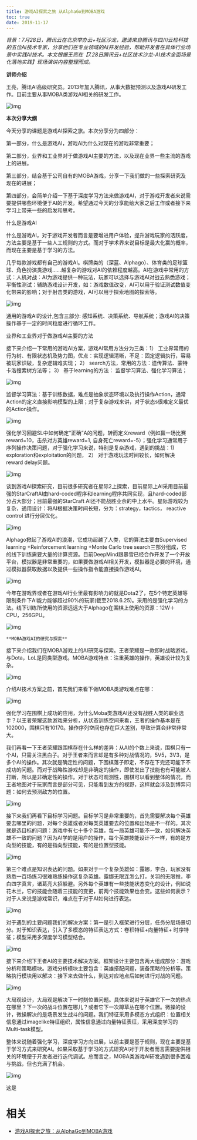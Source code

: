 ```yaml
---
title: 游戏AI探索之旅 从AlphaGo到MOBA游戏
toc: true
date: 2019-11-17
---
```

*背景：7月28日，腾讯云在北京举办云+社区沙龙，邀请来自腾讯与四川云检科技的五位AI技术专家，分享他们在专业领域的AI开发经验，帮助开发者在具体行业场景中实践AI技术。本文根据王亮在【7.28日腾讯云+社区技术沙龙-AI技术全面场景化落地实践】现场演讲内容整理而成。*

**讲师介绍**

王亮，腾讯AI高级研究员。2013年加入腾讯，从事大数据预测以及游戏AI研发工作。目前主要从事MOBA类游戏AI相关的研发工作。

![img](http://img.blog.itpub.net/blog/2018/10/25/e049e04f2f74e092.jpeg?x-oss-process=style/bb)

**本次分享大纲**

今天分享的课题是游戏AI探索之旅。本次分享分为四部分：

第一部分，什么是游戏AI，游戏AI为什么对现在的游戏非常重要；

第二部分，业界和工业界对于做游戏AI主要的方法，以及现在业界一些主流的游戏上的进展。

第三部分，结合基于公司自有的MOBA游戏，分享一下我们做的一些探索研究及现在的进展；

第四部分，会简单介绍一下基于深度学习方法来做游戏AI，对于游戏开发者来说需要提供哪些环境便于AI的开发。希望通过今天的分享能给大家之后工作或者接下来学习上带来一些的启发和思考。

什么是游戏AI

什么是游戏AI，对于游戏开发者而言是要增进用户体验，提升游戏玩家的活跃度，方法主要是基于一些人工规则的方式。而对于学术界来说目标是最大化赢的概率，而现在主要是基于学习的方法。

几乎每款游戏都有自己的游戏AI。棋牌类的（深蓝、Alphago）、体育类的足球篮球、角色扮演类游戏……越复杂的游戏对AI的依赖程度越高。AI在游戏中常用的方式：人机对战：AI为游戏提供一种玩法，玩家可以选择与游戏AI对战去熟悉游戏；平衡性测试：辅助游戏设计开发，如：游戏数值改变，AI可以用于验证测试数值变化带来的影响；对于射击类的游戏，AI可以用于探索地图的探索等。

![img](http://img.blog.itpub.net/blog/2018/10/25/66704fc055a63f94.jpeg?x-oss-process=style/bb)

通用的游戏AI的设计,包含三部分: 感知系统、决策系统、导航系统；游戏AI的决策操作基于一定的时间粒度进行循环工作。

业界和工业界对于做游戏AI主要的方法

接下来介绍一下常用的游戏AI方案，游戏AI常用方法分为三类：1） 工业界常用的行为树、有限状态机及势力图，优点：实现逻辑清晰，不足：固定逻辑执行，容易被玩家识破，复杂逻辑难实现； 2） search方法，常用的方法：遗传算法、蒙特卡洛搜索树方法等； 3） 基于learning的方法： 监督学习算法、强化学习算法；

![img](http://img.blog.itpub.net/blog/2018/10/25/42f4f53ccba3716b.jpeg?x-oss-process=style/bb)

监督学习算法：基于训练数据，难点是抽象状态环境以及执行操作Action，通常Action的定义直接影响模型的上限；对于复杂游戏来讲，对于状态s很难定义最优的Action操作。

![img](http://img.blog.itpub.net/blog/2018/10/25/c89558309eee21cc.jpeg?x-oss-process=style/bb)

强化学习回避SL中如何确定“正确”A的问题，转而定义reward（例如赢一场比赛reward=10，击杀对方英雄reward=1, 自身死亡reward=-5）；强化学习通常用于序列操作决策问题，对于强化学习来说，特别是复杂游戏，遇到的挑战：1) exploration和exploitation的问题， 2） 对于游戏玩法时间较长，如何解决reward delay问题。

![img](http://img.blog.itpub.net/blog/2018/10/25/fafd249b0857907c.jpeg?x-oss-process=style/bb)

谈到游戏AI探索研究，目前很多研究者在星际2上探索，目前星际上AI采用目前最强的StarCraftAI由hard-coded程序和learning程序共同实现，且hard-coded部分占大部分；目前最强的StarCraft AI还不能战胜业余的中上水平。星际游戏较为复杂，通用设计：将AI根据决策时间长短，分为：strategy，tactics， reactive control 进行分层优化。

![img](http://img.blog.itpub.net/blog/2018/10/25/acd1f90f10618da9.jpeg?x-oss-process=style/bb)

Alphago掀起了游戏AI的浪潮，它成功超越了人类，它的算法主要由Supervised learning +Reinforcement learning +Monte Carlo tree search三部分组成，它的线下训练需要大量的计算资源。目前DeepMind跟暴雪已经合作开发了一个开放平台，模拟器是非常重要的，如果要做游戏AI相关开发，模拟器是必要的环境，通过模拟器获取数据以及提供一些操作指令能直接操作游戏AI。

![img](http://img.blog.itpub.net/blog/2018/10/25/d3d4d5ab4a1e8f12.jpeg?x-oss-process=style/bb)

今年在游戏界或者在游戏AI行业里最有影响力的就是Dota2了，在5个特定英雄等限制条件下AI能力能够超过90%的玩家(截至2018.6.25)。采用的是强化学习的方法。线下训练所使用的资源远远大于Alphago在围棋上使用的资源：12W＋CPU，256GPU。

![img](http://img.blog.itpub.net/blog/2018/10/25/fb92becd3ce321d9.jpeg?x-oss-process=style/bb)

    **MOBA游戏AI的研究与探索**

接下来介绍我们在MOBA游戏上的AI研究与探索。王者荣耀是一款即时战略游戏，与Dota，LoL是同类型游戏。MOBA游戏特点：注重英雄的操作，英雄设计较为复杂。

![img](http://img.blog.itpub.net/blog/2018/10/25/781e382f96ef9810.jpeg?x-oss-process=style/bb)

介绍AI技术方案之前，首先我们来看下做MOBA类游戏难点在哪：

![img](http://img.blog.itpub.net/blog/2018/10/25/9b589815d7717d67.jpeg?x-oss-process=style/bb)

强化学习在围棋上成功的应用，为什么Moba类游戏AI还没有战胜人类的职业选手？以王者荣耀这款游戏来分析，从状态训练空间来看，王者的操作基本是在102000，围棋只有10170。操作序列空间也存在巨大差别，导致计算会非常非常大。

我们再看一下王者荣耀跟围棋存在什么样的差异：从AI的个数上来说，围棋只有一个AI，只需关注黑白子。对于王者来而言却是有多种对战情况的，5V5，3V3，是多个AI的操作。其次就是确定性的问题，下围棋落子即定，不存在下完还可能下不成功的问题。而对于战略性游戏却是非确定的操作，即使发出了技能也有可能被人打断，所以是非确定性的操作。对于状态可观测性，围棋可以看到整体的情况，而王者地图对于玩家而言是部分可见，只能看到友方的视野，这样就会涉及到博弈问题：如何去预测敌方的位置。

![img](http://img.blog.itpub.net/blog/2018/10/25/4e036379f11ae2e6.jpeg?x-oss-process=style/bb)

接下来我们再看下目标学习问题。目标学习是非常重要的，首先需要解决每个英雄要去哪里的问题，对每个英雄或者对每类英雄要去的位置和出场是不一样的。其次就是选目标的问题：游戏中有七十多个英雄，每一局英雄可能不一致，如何解决英雄不一致的问题？因为AI学的是用户的操作，每个英雄技能设计不一样，有的是方向型的技能，有的是指向型技能，有的是位置型技能。

![img](http://img.blog.itpub.net/blog/2018/10/25/a1b48aea93d0ba14.jpeg?x-oss-process=style/bb)

第三个难点是知识表达的问题。如果对于一个复杂英雄如：露娜，李白，玩家没有熟悉一百场练习很难熟练操作这复杂英雄。露娜无限连怎么打，关羽的无限推，李白四字真言，诸葛亮大招躲避。另外每个英雄有一些技能状态变化的设计，例如说花木兰，它的技能会随着三技能的变更，前两个技能效果也会变。这些如何表示？对于人来说是游戏常识，难点在于对于AI如何进行表达。

![img](http://img.blog.itpub.net/blog/2018/10/25/2fe04246ac8a4f59.jpeg?x-oss-process=style/bb)

对于遇到的主要问题我们的解决方案：第一是引入框架进行分层，任务分层场景切分。对于知识表达，引入了多模态的特征表达方式：卷积特征+向量特征+ 时序特征；模型采用多深度学习模型结合。

![img](http://img.blog.itpub.net/blog/2018/10/25/ddbef6df0f894ad6.jpeg?x-oss-process=style/bb)

接下来介绍下王者AI的主要技术解决方案。框架设计主要包含两大组成部分：游戏分析和策略模块。游戏分析模块主要包含：英雄搭配问题，装备策略的分析等。策略执行模块用以解决：接下来去做什么，到达对应地点后如何进行对战的问题。

![img](http://img.blog.itpub.net/blog/2018/10/25/9adef3624ce62034.jpeg?x-oss-process=style/bb)

大局观设计，大局观是解决下一时刻位置问题。具体来说对于英雄它下一次的热点在哪里？下一次的战斗位置在哪儿？或者它下一次蹲草丛在哪个位置。微操的设计，微操解决的是场景发生战斗的问题。我们特征采用多模态方式组织：位置相关信息通过imagelike特征组织，属性信息通过向量特征表征，采用深度学习的Multi-task模型。

整体来说随着强化学习，深度学习方向进展，以前主要是基于规则，现在主要是基于学习方式来研究AI。如果采取基于学习的方式研究AI对于开发者而言需要提供相关的环境便于开发者进行迭代调试。总而言之，MOBA类游戏AI研发遇到很多困难与挑战，但也充满了机会。

![img](http://img.blog.itpub.net/blog/2018/10/25/fcd57ebdadf4b8ad.jpeg?x-oss-process=style/bb)

这是

# 相关

- [游戏AI探索之旅：从AlphaGo到MOBA游戏](http://blog.itpub.net/31559354/viewspace-2217514/)

